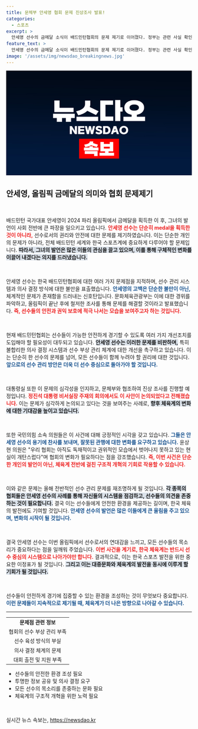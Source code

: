 ```yaml
---
title: 문체부 안세영 협회 문제 진상조사 발표!
categories:
  - 스포츠
excerpt: >
  안세영 선수의 금메달 소식이 배드민턴협회의 문제 제기로 이어졌다. 정부는 관련 사실 확인 및 개선 조치를 검토할 계획이다. 선수의 외침이 체육계 전반에 어떤 변화를 가져올지 주목된다!
feature_text: >
  안세영 선수의 금메달 소식이 배드민턴협회의 문제 제기로 이어졌다. 정부는 관련 사실 확인 및 개선 조치를 검토할 계획이다. 선수의 외침이 체육계 전반에 어떤 변화를 가져올지 주목된다!
image: '/assets/img/newsdao_breakingnews.jpg'
---
```


<p><img src="/assets/img/newsdao_breakingnews.jpg" alt="firstkoreanews 속보" /></p>

<h2 data-ke-size="size26">안세영, 올림픽 금메달의 의미와 협회 문제제기</h2>

<p data-ke-size="size16">&nbsp;</p>

<p>배드민턴 국가대표 안세영이 2024 파리 올림픽에서 금메달을 획득한 이 후, 그녀의 발언이 사회 전반에 큰 파장을 일으키고 있습니다. <b><span style="color: #ee2323;">안세영 선수는 단순히 medal을 획득한 것이 아니라,</span></b> 선수로서의 권리와 안전에 대한 문제를 제기하였습니다. 이는 단순한 개인의 문제가 아니라, 전체 배드민턴 세계와 한국 스포츠계에 중요하게 다루어야 할 문제입니다. <b><span style="background-color: #21538527;">따라서, 그녀의 발언은 많은 이들의 관심을 끌고 있으며, 이를 통해 구체적인 변화를 이끌어 내겠다는 의지를 드러냈습니다.</span></b> </p>

<p data-ke-size="size16">&nbsp;</p>

<p>안세영 선수는 한국 배드민턴협회에 대한 여러 가지 문제점을 지적하며, 선수 관리 시스템과 의사 결정 방식에 대한 불만을 표출했습니다. <b><span style="color: #1a5490;">안세영의 고백은 단순한 불만이 아닌,</span></b> 체계적인 문제가 존재함을 드러내는 신호탄입니다. 문화체육관광부는 이에 대한 경위를 파악하고, 올림픽이 끝난 후에 철저한 조사를 통해 문제를 해결할 것이라고 발표했습니다. <b><span style="color: #ee2323;">즉, 선수들의 안전과 권익 보호에 적극 나서는 모습을 보여주고자 하는 것입니다.</span></b></p>

<p data-ke-size="size16">&nbsp;</p>

<p>현재 배드민턴협회는 선수들이 가능한 안전하게 경기할 수 있도록 여러 가지 개선조치를 도입해야 할 필요성이 대두되고 있습니다. <b><span style="background-color: #21538527;">안세영 선수는 이러한 문제를 비판하며,</span></b> 특히 불합리한 의사 결정 시스템과 선수 부상 관리 체계에 대한 개선을 촉구하고 있습니다. 이는 단순히 한 선수의 문제를 넘어, 모든 선수들이 함께 누려야 할 권리에 대한 것입니다. <b><span style="color: #1a5490;">앞으로의 선수 관리 방안은 더욱 더 선수 중심으로 돌아가야 할 것입니다.</span></b></p>

<p data-ke-size="size16">&nbsp;</p>

<p>대통령실 또한 이 문제의 심각성을 인지하고, 문체부와 협조하여 진상 조사를 진행할 예정입니다. <b><span style="color: #ee2323;">정진석 대통령 비서실장 주재의 회의에서도 이 사안이 논의되었다고 전해졌습니다.</span></b> 이는 문제가 심각하게 논의되고 있다는 것을 보여주는 사례로, <b><span style="background-color: #21538527;">향후 체육계의 변화에 대한 기대감을 높이고 있습니다.</span></b> </p>

<p data-ke-size="size16">&nbsp;</p>

<p>또한 국민의힘 소속 의원들은 이 사건에 대해 긍정적인 시각을 갖고 있습니다. <b><span style="color: #1a5490;">그들은 안세영 선수의 용기에 찬사를 보내며, 잘못된 관행에 대한 변화를 요구하고 있습니다.</span></b> 윤상현 의원은 "우리 협회는 아직도 독재적이고 권위적인 모습에서 벗어나지 못하고 있는 현실이 개탄스럽다"며 협회의 변화가 필요하다는 점을 강조했습니다. <b><span style="color: #ee2323;">즉, 이번 사건은 단순한 개인의 발언이 아닌, 체육계 전반에 걸친 구조적 개혁의 기회로 작용할 수 있습니다.</span></b> </p>

<p data-ke-size="size16">&nbsp;</p>

<p>이와 같은 문제는 올해 전반적인 선수 관리 문제를 재조명하게 될 것입니다. <b><span style="background-color: #21538527;">각 종목의 협회들은 안세영 선수의 사례를 통해 자신들의 시스템을 점검하고, 선수들의 의견을 존중하는 것이 필요합니다.</span></b> 결국 이는 선수들에게 안전한 환경을 제공하는 길이며, 한국 체육의 발전에도 기여할 것입니다. <b><span style="color: #1a5490;">안세영 선수의 발언은 많은 이들에게 큰 울림을 주고 있으며, 변화의 시작이 될 것입니다.</span></b></p>

<p data-ke-size="size16">&nbsp;</p>

<p>결국 안세영 선수는 이번 올림픽에서 선수로서의 연대감을 느끼고, 모든 선수들의 목소리가 중요하다는 점을 일깨워 주었습니다. <b><span style="color: #ee2323;">이번 사건을 계기로, 한국 체육계는 반드시 선수 중심의 시스템으로 나아가야만 합니다.</span></b> 결과적으로, 이는 한국 스포츠 발전을 위한 중요한 이정표가 될 것입니다. <b><span style="background-color: #21538527;">그리고 이는 대중문화와 체육계의 발전을 동시에 이루게 할 기회가 될 것입니다.</span></b> </p>

<p data-ke-size="size16">&nbsp;</p>

<p>선수들이 안전하게 경기에 집중할 수 있는 환경을 조성하는 것이 무엇보다 중요합니다. <b><span style="color: #1a5490;">이런 문제들이 지속적으로 제기될 때, 체육계가 더 나은 방향으로 나아갈 수 있습니다.</span></b> </p>

<hr> 

<table style="width: 100%;">
    <tr>
        <td style="text-align: center; height: 17px;"><b>문제점 관련 정보</b></td>
    </tr>
    <tr>
        <td style="text-align: center; height: 17px;">협회의 선수 부상 관리 부족</td>
    </tr>
    <tr>
        <td style="text-align: center; height: 17px;">선수 육성 방식의 부실</td>
    </tr>
    <tr>
        <td style="text-align: center; height: 17px;">의사 결정 체계의 문제</td>
    </tr>
    <tr>
        <td style="text-align: center; height: 17px;">대회 출전 및 지원 부족</td>
    </tr>
</table>

<ul>
    <li>선수들의 안전한 환경 조성 필요</li>
    <li>투명한 정보 공유 및 의사 결정 요구</li>
    <li>모든 선수의 목소리를 존중하는 문화 필요</li>
    <li>체육계의 구조적 개혁을 위한 노력 필요</li>
</ul> 

<p data-ke-size="size16">&nbsp;</p> 
실시간 뉴스 속보는, <a href="https://newsdao.kr" rel="dofollow">https://newsdao.kr</a>


